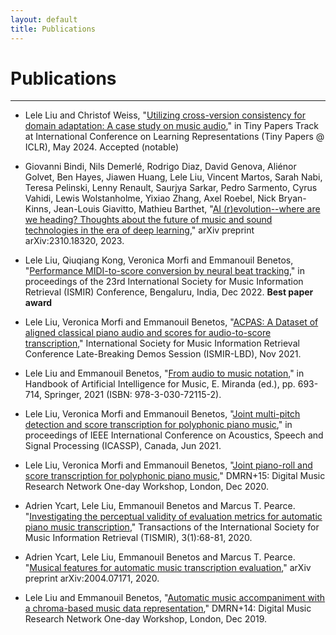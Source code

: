 ```yaml
---
layout: default
title: Publications
---
```


# Publications

---

- Lele Liu and Christof Weiss, "[Utilizing cross-version consistency for domain adaptation: A case study on music audio](https://openreview.net/forum?id=ZNg3YQQKWT)," in Tiny Papers Track at International Conference on Learning Representations (Tiny Papers @ ICLR), May 2024. Accepted (notable)

- Giovanni Bindi, Nils Demerlé, Rodrigo Diaz, David Genova, Aliénor Golvet, Ben Hayes, Jiawen Huang, Lele Liu, Vincent Martos, Sarah Nabi, Teresa Pelinski, Lenny Renault, Saurjya Sarkar, Pedro Sarmento, Cyrus Vahidi, Lewis Wolstanholme, Yixiao Zhang, Axel Roebel, Nick Bryan-Kinns, Jean-Louis Giavitto, Mathieu Barthet, "[AI (r)evolution--where are we heading? Thoughts about the future of music and sound technologies in the era of deep learning](https://arxiv.org/abs/2310.18320)," arXiv preprint arXiv:2310.18320, 2023.

- Lele Liu, Qiuqiang Kong, Veronica Morfi and Emmanouil Benetos, "[Performance MIDI-to-score conversion by neural beat tracking](https://www.turing.ac.uk/sites/default/files/2022-09/midi_quantisation_paper_ismir_2022_0.pdf)," in proceedings of the 23rd International Society for Music Information Retrieval (ISMIR) Conference, Bengaluru, India, Dec 2022. **Best paper award**

- Lele Liu, Veronica Morfi and Emmanouil Benetos, "[ACPAS: A Dataset of aligned classical piano audio and scores for audio-to-score transcription](https://archives.ismir.net/ismir2021/latebreaking/000013.pdf)," International Society for Music Information Retrieval Conference Late-Breaking Demos Session (ISMIR-LBD), Nov 2021.

- Lele Liu and Emmanouil Benetos, "[From audio to music notation](https://link.springer.com/chapter/10.1007/978-3-030-72116-9_24)," in Handbook of Artificial Intelligence for Music, E. Miranda (ed.), pp. 693-714, Springer, 2021 (ISBN: 978-3-030-72115-2).

- Lele Liu, Veronica Morfi and Emmanouil Benetos, "[Joint multi-pitch detection and score transcription for polyphonic piano music](https://ieeexplore.ieee.org/document/9413601)," in proceedings of IEEE International Conference on Acoustics, Speech and Signal Processing (ICASSP), Canada, Jun 2021.

- Lele Liu, Veronica Morfi and Emmanouil Benetos, "[Joint piano-roll and score transcription for polyphonic piano music](https://qmro.qmul.ac.uk/xmlui/bitstream/handle/123456789/70433/Liu%20Joint%20Piano-roll%20and%202020%20Published.pdf?sequence=2)," DMRN+15: Digital Music Research Network One-day Workshop, London, Dec 2020.

- Adrien Ycart, Lele Liu, Emmanouil Benetos and Marcus T. Pearce. "[Investigating the perceptual validity of evaluation metrics for automatic piano music transcription](https://transactions.ismir.net/articles/10.5334/tismir.57)," Transactions of the International Society for Music Information Retrieval (TISMIR), 3(1):68-81, 2020.

- Adrien Ycart, Lele Liu, Emmanouil Benetos and Marcus T. Pearce. "[Musical features for automatic music transcription evaluation](https://arxiv.org/abs/2004.07171)," arXiv preprint arXiv:2004.07171, 2020.

- Lele Liu and Emmanouil Benetos, "[Automatic music accompaniment with a chroma-based music data representation](https://qmro.qmul.ac.uk/xmlui/bitstream/handle/123456789/62518/Liu%20Automatic%20Music%20Accompaniment%202019%20Accepted.pdf?sequence=2)," DMRN+14: Digital Music Research Network One-day Workshop, London, Dec 2019.
